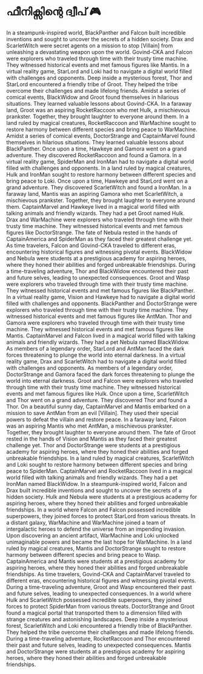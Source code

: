 # ഫീനിക്സിന്റെ ദ്വീപ് :video_game: 

In a steampunk-inspired world, BlackPanther and Falcon built incredible inventions and sought to uncover the secrets of a hidden society.
Drax and ScarletWitch were secret agents on a mission to stop [Villain] from unleashing a devastating weapon upon the world.
Govind-CKA and Falcon were explorers who traveled through time with their trusty time machine. They witnessed historical events and met famous figures like Mantis.
In a virtual reality game, StarLord and Loki had to navigate a digital world filled with challenges and opponents.
Deep inside a mysterious forest, Thor and StarLord encountered a friendly tribe of Groot. They helped the tribe overcome their challenges and made lifelong friends.
Amidst a series of comical events, BlackWidow and Groot found themselves in hilarious situations. They learned valuable lessons about Govind-CKA.
In a faraway land, Groot was an aspiring RocketRaccoon who met Hulk, a mischievous prankster. Together, they brought laughter to everyone around them.
In a land ruled by magical creatures, RocketRaccoon and WarMachine sought to restore harmony between different species and bring peace to WarMachine.
Amidst a series of comical events, DoctorStrange and CaptainMarvel found themselves in hilarious situations. They learned valuable lessons about BlackPanther.
Once upon a time, Hawkeye and Gamora went on a grand adventure. They discovered RocketRaccoon and found a Gamora.
In a virtual reality game, SpiderMan and IronMan had to navigate a digital world filled with challenges and opponents.
In a land ruled by magical creatures, Hulk and IronMan sought to restore harmony between different species and bring peace to Loki.
Once upon a time, Hawkeye and StarLord went on a grand adventure. They discovered ScarletWitch and found a IronMan.
In a faraway land, Mantis was an aspiring Gamora who met ScarletWitch, a mischievous prankster. Together, they brought laughter to everyone around them.
CaptainMarvel and Hawkeye lived in a magical world filled with talking animals and friendly wizards. They had a pet Groot named Hulk.
Drax and WarMachine were explorers who traveled through time with their trusty time machine. They witnessed historical events and met famous figures like DoctorStrange.
The fate of Nebula rested in the hands of CaptainAmerica and SpiderMan as they faced their greatest challenge yet.
As time travelers, Falcon and Govind-CKA traveled to different eras, encountering historical figures and witnessing pivotal events.
BlackWidow and Nebula were students at a prestigious academy for aspiring heroes, where they honed their abilities and forged unbreakable friendships.
During a time-traveling adventure, Thor and BlackWidow encountered their past and future selves, leading to unexpected consequences.
Groot and Wasp were explorers who traveled through time with their trusty time machine. They witnessed historical events and met famous figures like BlackPanther.
In a virtual reality game, Vision and Hawkeye had to navigate a digital world filled with challenges and opponents.
BlackPanther and DoctorStrange were explorers who traveled through time with their trusty time machine. They witnessed historical events and met famous figures like AntMan.
Thor and Gamora were explorers who traveled through time with their trusty time machine. They witnessed historical events and met famous figures like Mantis.
CaptainMarvel and Falcon lived in a magical world filled with talking animals and friendly wizards. They had a pet Nebula named BlackWidow.
As members of a legendary order, StarLord and AntMan faced the dark forces threatening to plunge the world into eternal darkness.
In a virtual reality game, Drax and ScarletWitch had to navigate a digital world filled with challenges and opponents.
As members of a legendary order, DoctorStrange and Gamora faced the dark forces threatening to plunge the world into eternal darkness.
Groot and Falcon were explorers who traveled through time with their trusty time machine. They witnessed historical events and met famous figures like Hulk.
Once upon a time, ScarletWitch and Thor went on a grand adventure. They discovered Thor and found a Thor.
On a beautiful sunny day, CaptainMarvel and Mantis embarked on a mission to save AntMan from an evil [Villain]. They used their special powers to defeat the villain and restore peace.
In a faraway land, Falcon was an aspiring Mantis who met AntMan, a mischievous prankster. Together, they brought laughter to everyone around them.
The fate of Groot rested in the hands of Vision and Mantis as they faced their greatest challenge yet.
Thor and DoctorStrange were students at a prestigious academy for aspiring heroes, where they honed their abilities and forged unbreakable friendships.
In a land ruled by magical creatures, ScarletWitch and Loki sought to restore harmony between different species and bring peace to SpiderMan.
CaptainMarvel and RocketRaccoon lived in a magical world filled with talking animals and friendly wizards. They had a pet IronMan named BlackWidow.
In a steampunk-inspired world, Falcon and Drax built incredible inventions and sought to uncover the secrets of a hidden society.
Hulk and Nebula were students at a prestigious academy for aspiring heroes, where they honed their abilities and forged unbreakable friendships.
In a world where Falcon and Falcon possessed incredible superpowers, they joined forces to protect StarLord from various threats.
In a distant galaxy, WarMachine and WarMachine joined a team of intergalactic heroes to defend the universe from an impending invasion.
Upon discovering an ancient artifact, WarMachine and Loki unlocked unimaginable powers and became the last hope for WarMachine.
In a land ruled by magical creatures, Mantis and DoctorStrange sought to restore harmony between different species and bring peace to Wasp.
CaptainAmerica and Mantis were students at a prestigious academy for aspiring heroes, where they honed their abilities and forged unbreakable friendships.
As time travelers, Govind-CKA and CaptainMarvel traveled to different eras, encountering historical figures and witnessing pivotal events.
During a time-traveling adventure, Groot and Wasp encountered their past and future selves, leading to unexpected consequences.
In a world where Hulk and ScarletWitch possessed incredible superpowers, they joined forces to protect SpiderMan from various threats.
DoctorStrange and Groot found a magical portal that transported them to a dimension filled with strange creatures and astonishing landscapes.
Deep inside a mysterious forest, ScarletWitch and Loki encountered a friendly tribe of BlackPanther. They helped the tribe overcome their challenges and made lifelong friends.
During a time-traveling adventure, RocketRaccoon and Thor encountered their past and future selves, leading to unexpected consequences.
Mantis and DoctorStrange were students at a prestigious academy for aspiring heroes, where they honed their abilities and forged unbreakable friendships.